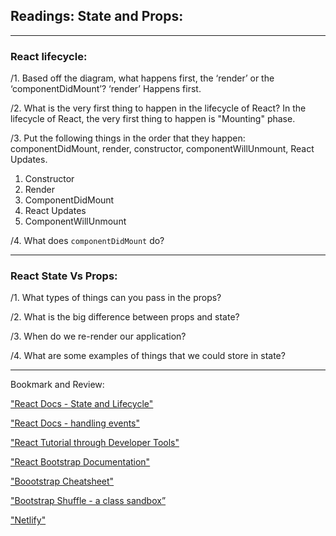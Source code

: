 ## Readings: State and Props:

---

### React lifecycle:

/1. Based off the diagram, what happens first, the ‘render’ or the ‘componentDidMount’?
‘render’ Happens first.

/2. What is the very first thing to happen in the lifecycle of React?
In the lifecycle of React, the very first thing to happen is "Mounting" phase.

/3. Put the following things in the order that they happen: componentDidMount, render, constructor, componentWillUnmount, React Updates.
1. Constructor
1. Render
1. ComponentDidMount
1. React Updates
1. ComponentWillUnmount

/4. What does `componentDidMount` do?


---

### React State Vs Props:

/1. What types of things can you pass in the props?

/2. What is the big difference between props and state?

/3. When do we re-render our application?

/4. What are some examples of things that we could store in state?

---

Bookmark and Review:

["React Docs - State and Lifecycle"](https://legacy.reactjs.org/docs/state-and-lifecycle.html)

["React Docs - handling events"](https://legacy.reactjs.org/docs/handling-events.html)

["React Tutorial through Developer Tools"](https://react.dev/learn/tutorial-tic-tac-toe)

["React Bootstrap Documentation"](https://react-bootstrap.github.io/)

["Boootstrap Cheatsheet"](https://getbootstrap.com/docs/5.0/examples/cheatsheet/)

["Bootstrap Shuffle - a class sandbox”](https://bootstrapshuffle.com/classes)

["Netlify"](https://www.netlify.com/)
